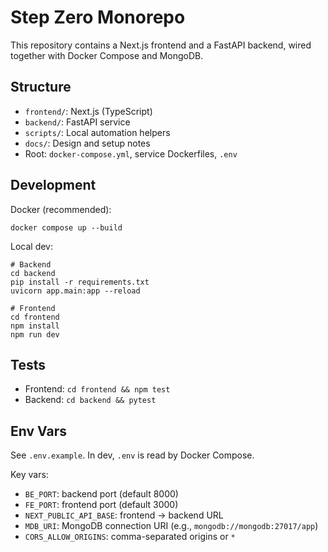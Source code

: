 # Step Zero Monorepo

This repository contains a Next.js frontend and a FastAPI backend, wired together with Docker Compose and MongoDB.

## Structure
- `frontend/`: Next.js (TypeScript)
- `backend/`: FastAPI service
- `scripts/`: Local automation helpers
- `docs/`: Design and setup notes
- Root: `docker-compose.yml`, service Dockerfiles, `.env`

## Development

Docker (recommended):

```
docker compose up --build
```

Local dev:

```
# Backend
cd backend
pip install -r requirements.txt
uvicorn app.main:app --reload

# Frontend
cd frontend
npm install
npm run dev
```

## Tests
- Frontend: `cd frontend && npm test`
- Backend: `cd backend && pytest`

## Env Vars
See `.env.example`. In dev, `.env` is read by Docker Compose.

Key vars:
- `BE_PORT`: backend port (default 8000)
- `FE_PORT`: frontend port (default 3000)
- `NEXT_PUBLIC_API_BASE`: frontend -> backend URL
- `MDB_URI`: MongoDB connection URI (e.g., `mongodb://mongodb:27017/app`)
- `CORS_ALLOW_ORIGINS`: comma-separated origins or `*`

